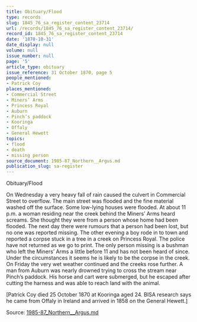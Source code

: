 ```yaml
---
title: Obituary/Flood
type: records
slug: 1845_76_sa_register_content_23714
url: /records/1845_76_sa_register_content_23714/
record_id: 1845_76_sa_register_content_23714
date: '1870-10-31'
date_display: null
volume: null
issue_number: null
page: '5'
article_type: obituary
issue_reference: 31 October 1870, page 5
people_mentioned:
- Patrick Coy
places_mentioned:
- Commercial Street
- Miners’ Arms
- Princess Royal
- Auburn
- Pinch’s paddock
- Kooringa
- Offaly
- General Hewett
topics:
- flood
- death
- missing person
source_document: 1985-87_Northern__Argus.md
publication_slug: sa-register
---
```


Obituary/Flood

On Wednesday a very heavy fall of rain caused the culvert in Commercial Street to overflow.  The main street was flooded and the fine material washed off the surface.  Some low-lying houses were flooded.    At about 11 p.m. a woman residing near the creek behind the Miners’ Arms heard screams. She thought they were from a person whose home had been flooded.  The next day there were rumours that a person had been lost, but no one was reported missing.  The other evening a boy rode in to town and reported a corpse stuck in a tree in a creek on Princess Royal.  The police have not returned as we go to print.  The only person missing is a bushman who left the Miners’ Arms a little before 11 and has not been heard of since.  Under the circumstances it seems he is likely to be the corpse in the creek.  On Friday the very wet weather continued and the creeks rose further.  A man from Auburn was nearly drowned trying to cross the stream near Pinch’s paddock.  His horse and cart were submerged, but he escaped after cutting the harness and was able to reach land with the animal.

[Patrick Coy died 25 October 1870 at Kooringa aged 24.  BISA research says he came from Offaly in Ireland and arrived in 1858 on the General Hewett.]

Source: [1985-87_Northern__Argus.md](/downloads/markdown/1985-87_Northern__Argus.md)
